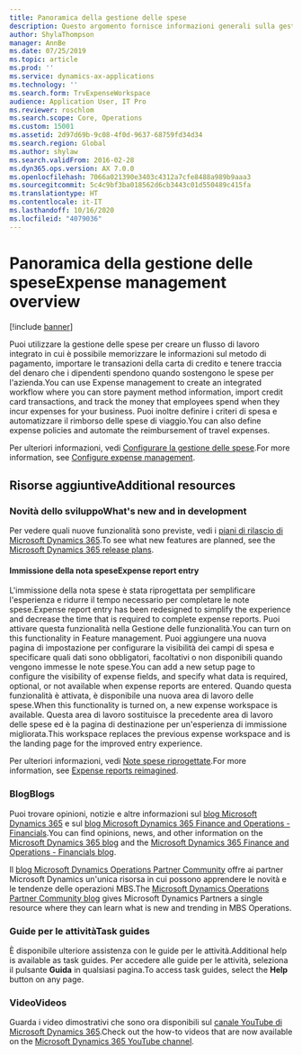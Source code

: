 ```yaml
---
title: Panoramica della gestione delle spese
description: Questo argomento fornisce informazioni generali sulla gestione delle spese e i collegamenti a risorse aggiuntive. Puoi utilizzare la gestione delle spese per creare un flusso di lavoro integrato in cui è possibile memorizzare le informazioni sul metodo di pagamento, importare le transazioni della carta di credito e tenere traccia del denaro che i dipendenti spendono quando sostengono le spese per l'azienda.
author: ShylaThompson
manager: AnnBe
ms.date: 07/25/2019
ms.topic: article
ms.prod: ''
ms.service: dynamics-ax-applications
ms.technology: ''
ms.search.form: TrvExpenseWorkspace
audience: Application User, IT Pro
ms.reviewer: roschlom
ms.search.scope: Core, Operations
ms.custom: 15001
ms.assetid: 2d97d69b-9c08-4f0d-9637-68759fd34d34
ms.search.region: Global
ms.author: shylaw
ms.search.validFrom: 2016-02-28
ms.dyn365.ops.version: AX 7.0.0
ms.openlocfilehash: 7066a021390e3403c4312a7cfe8488a989b9aaa3
ms.sourcegitcommit: 5c4c9bf3ba018562d6cb3443c01d550489c415fa
ms.translationtype: HT
ms.contentlocale: it-IT
ms.lasthandoff: 10/16/2020
ms.locfileid: "4079036"
---
```

# <a name="expense-management-overview"></a><span data-ttu-id="85d9a-104">Panoramica della gestione delle spese</span><span class="sxs-lookup"><span data-stu-id="85d9a-104">Expense management overview</span></span>

[!include [banner](../includes/banner.md)]

<span data-ttu-id="85d9a-105">Puoi utilizzare la gestione delle spese per creare un flusso di lavoro integrato in cui è possibile memorizzare le informazioni sul metodo di pagamento, importare le transazioni della carta di credito e tenere traccia del denaro che i dipendenti spendono quando sostengono le spese per l'azienda.</span><span class="sxs-lookup"><span data-stu-id="85d9a-105">You can use Expense management to create an integrated workflow where you can store payment method information, import credit card transactions, and track the money that employees spend when they incur expenses for your business.</span></span> <span data-ttu-id="85d9a-106">Puoi inoltre definire i criteri di spesa e automatizzare il rimborso delle spese di viaggio.</span><span class="sxs-lookup"><span data-stu-id="85d9a-106">You can also define expense policies and automate the reimbursement of travel expenses.</span></span>

<span data-ttu-id="85d9a-107">Per ulteriori informazioni, vedi [Configurare la gestione delle spese](plan-expense-management.md).</span><span class="sxs-lookup"><span data-stu-id="85d9a-107">For more information, see [Configure expense management](plan-expense-management.md).</span></span>

## <a name="additional-resources"></a><span data-ttu-id="85d9a-108">Risorse aggiuntive</span><span class="sxs-lookup"><span data-stu-id="85d9a-108">Additional resources</span></span>

### <a name="whats-new-and-in-development"></a><span data-ttu-id="85d9a-109">Novità dello sviluppo</span><span class="sxs-lookup"><span data-stu-id="85d9a-109">What's new and in development</span></span>

<span data-ttu-id="85d9a-110">Per vedere quali nuove funzionalità sono previste, vedi i [piani di rilascio di Microsoft Dynamics 365](https://go.microsoft.com/fwlink/?linkid=2010158).</span><span class="sxs-lookup"><span data-stu-id="85d9a-110">To see what new features are planned, see the [Microsoft Dynamics 365 release plans](https://go.microsoft.com/fwlink/?linkid=2010158).</span></span>

#### <a name="expense-report-entry"></a><span data-ttu-id="85d9a-111">Immissione della nota spese</span><span class="sxs-lookup"><span data-stu-id="85d9a-111">Expense report entry</span></span>

<span data-ttu-id="85d9a-112">L'immissione della nota spese è stata riprogettata per semplificare l'esperienza e ridurre il tempo necessario per completare le note spese.</span><span class="sxs-lookup"><span data-stu-id="85d9a-112">Expense report entry has been redesigned to simplify the experience and decrease the time that is required to complete expense reports.</span></span> <span data-ttu-id="85d9a-113">Puoi attivare questa funzionalità nella Gestione delle funzionalità.</span><span class="sxs-lookup"><span data-stu-id="85d9a-113">You can turn on this functionality in Feature management.</span></span> <span data-ttu-id="85d9a-114">Puoi aggiungere una nuova pagina di impostazione per configurare la visibilità dei campi di spesa e specificare quali dati sono obbligatori, facoltativi o non disponibili quando vengono immesse le note spese.</span><span class="sxs-lookup"><span data-stu-id="85d9a-114">You can add a new setup page to configure the visibility of expense fields, and specify what data is required, optional, or not available when expense reports are entered.</span></span> <span data-ttu-id="85d9a-115">Quando questa funzionalità è attivata, è disponibile una nuova area di lavoro delle spese.</span><span class="sxs-lookup"><span data-stu-id="85d9a-115">When this functionality is turned on, a new expense workspace is available.</span></span> <span data-ttu-id="85d9a-116">Questa area di lavoro sostituisce la precedente area di lavoro delle spese ed è la pagina di destinazione per un'esperienza di immissione migliorata.</span><span class="sxs-lookup"><span data-stu-id="85d9a-116">This workspace replaces the previous expense workspace and is the landing page for the improved entry experience.</span></span>

<span data-ttu-id="85d9a-117">Per ulteriori informazioni, vedi [Note spese riprogettate](ExpenseWorkspaceNew.md).</span><span class="sxs-lookup"><span data-stu-id="85d9a-117">For more information, see [Expense reports reimagined](ExpenseWorkspaceNew.md).</span></span>

### <a name="blogs"></a><span data-ttu-id="85d9a-118">Blog</span><span class="sxs-lookup"><span data-stu-id="85d9a-118">Blogs</span></span>

<span data-ttu-id="85d9a-119">Puoi trovare opinioni, notizie e altre informazioni sul [blog Microsoft Dynamics 365](https://community.dynamics.com/b/msftdynamicsblog?c=Enterprise) e sul [blog Microsoft Dynamics 365 Finance and Operations - Financials](https://community.dynamics.com/365/financeandoperations/b/financials).</span><span class="sxs-lookup"><span data-stu-id="85d9a-119">You can find opinions, news, and other information on the [Microsoft Dynamics 365 blog](https://community.dynamics.com/b/msftdynamicsblog?c=Enterprise) and the [Microsoft Dynamics 365 Finance and Operations - Financials blog](https://community.dynamics.com/365/financeandoperations/b/financials).</span></span>

<span data-ttu-id="85d9a-120">Il [blog Microsoft Dynamics Operations Partner Community](https://community.dynamics.com/partner/b/operationspartnercommunityblog) offre ai partner Microsoft Dynamics un'unica risorsa in cui possono apprendere le novità e le tendenze delle operazioni MBS.</span><span class="sxs-lookup"><span data-stu-id="85d9a-120">The [Microsoft Dynamics Operations Partner Community blog](https://community.dynamics.com/partner/b/operationspartnercommunityblog) gives Microsoft Dynamics Partners a single resource where they can learn what is new and trending in MBS Operations.</span></span>

### <a name="task-guides"></a><span data-ttu-id="85d9a-121">Guide per le attività</span><span class="sxs-lookup"><span data-stu-id="85d9a-121">Task guides</span></span>

<span data-ttu-id="85d9a-122">È disponibile ulteriore assistenza con le guide per le attività.</span><span class="sxs-lookup"><span data-stu-id="85d9a-122">Additional help is available as task guides.</span></span> <span data-ttu-id="85d9a-123">Per accedere alle guide per le attività, seleziona il pulsante **Guida** in qualsiasi pagina.</span><span class="sxs-lookup"><span data-stu-id="85d9a-123">To access task guides, select the **Help** button on any page.</span></span>

### <a name="videos"></a><span data-ttu-id="85d9a-124">Video</span><span class="sxs-lookup"><span data-stu-id="85d9a-124">Videos</span></span>

<span data-ttu-id="85d9a-125">Guarda i video dimostrativi che sono ora disponibili sul [canale YouTube di Microsoft Dynamics 365](https://www.youtube.com/channel/UCJGCg4rB3QSs8y_1FquelBQ).</span><span class="sxs-lookup"><span data-stu-id="85d9a-125">Check out the how-to videos that are now available on the [Microsoft Dynamics 365 YouTube channel](https://www.youtube.com/channel/UCJGCg4rB3QSs8y_1FquelBQ).</span></span>
